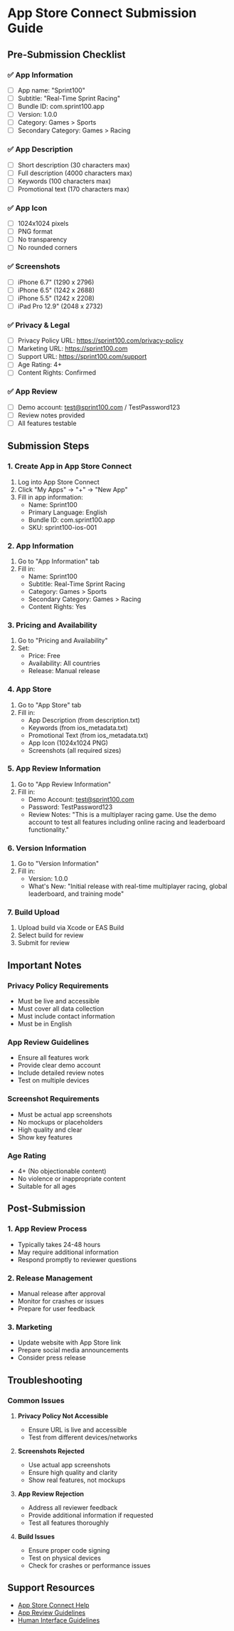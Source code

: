 # App Store Connect Submission Guide

## Pre-Submission Checklist

### ✅ App Information
- [ ] App name: "Sprint100"
- [ ] Subtitle: "Real-Time Sprint Racing"
- [ ] Bundle ID: com.sprint100.app
- [ ] Version: 1.0.0
- [ ] Category: Games > Sports
- [ ] Secondary Category: Games > Racing

### ✅ App Description
- [ ] Short description (30 characters max)
- [ ] Full description (4000 characters max)
- [ ] Keywords (100 characters max)
- [ ] Promotional text (170 characters max)

### ✅ App Icon
- [ ] 1024x1024 pixels
- [ ] PNG format
- [ ] No transparency
- [ ] No rounded corners

### ✅ Screenshots
- [ ] iPhone 6.7" (1290 x 2796)
- [ ] iPhone 6.5" (1242 x 2688)
- [ ] iPhone 5.5" (1242 x 2208)
- [ ] iPad Pro 12.9" (2048 x 2732)

### ✅ Privacy & Legal
- [ ] Privacy Policy URL: https://sprint100.com/privacy-policy
- [ ] Marketing URL: https://sprint100.com
- [ ] Support URL: https://sprint100.com/support
- [ ] Age Rating: 4+
- [ ] Content Rights: Confirmed

### ✅ App Review
- [ ] Demo account: test@sprint100.com / TestPassword123
- [ ] Review notes provided
- [ ] All features testable

## Submission Steps

### 1. Create App in App Store Connect
1. Log into App Store Connect
2. Click "My Apps" → "+" → "New App"
3. Fill in app information:
   - Name: Sprint100
   - Primary Language: English
   - Bundle ID: com.sprint100.app
   - SKU: sprint100-ios-001

### 2. App Information
1. Go to "App Information" tab
2. Fill in:
   - Name: Sprint100
   - Subtitle: Real-Time Sprint Racing
   - Category: Games > Sports
   - Secondary Category: Games > Racing
   - Content Rights: Yes

### 3. Pricing and Availability
1. Go to "Pricing and Availability"
2. Set:
   - Price: Free
   - Availability: All countries
   - Release: Manual release

### 4. App Store
1. Go to "App Store" tab
2. Fill in:
   - App Description (from description.txt)
   - Keywords (from ios_metadata.txt)
   - Promotional Text (from ios_metadata.txt)
   - App Icon (1024x1024 PNG)
   - Screenshots (all required sizes)

### 5. App Review Information
1. Go to "App Review Information"
2. Fill in:
   - Demo Account: test@sprint100.com
   - Password: TestPassword123
   - Review Notes: "This is a multiplayer racing game. Use the demo account to test all features including online racing and leaderboard functionality."

### 6. Version Information
1. Go to "Version Information"
2. Fill in:
   - Version: 1.0.0
   - What's New: "Initial release with real-time multiplayer racing, global leaderboard, and training mode"

### 7. Build Upload
1. Upload build via Xcode or EAS Build
2. Select build for review
3. Submit for review

## Important Notes

### Privacy Policy Requirements
- Must be live and accessible
- Must cover all data collection
- Must include contact information
- Must be in English

### App Review Guidelines
- Ensure all features work
- Provide clear demo account
- Include detailed review notes
- Test on multiple devices

### Screenshot Requirements
- Must be actual app screenshots
- No mockups or placeholders
- High quality and clear
- Show key features

### Age Rating
- 4+ (No objectionable content)
- No violence or inappropriate content
- Suitable for all ages

## Post-Submission

### 1. App Review Process
- Typically takes 24-48 hours
- May require additional information
- Respond promptly to reviewer questions

### 2. Release Management
- Manual release after approval
- Monitor for crashes or issues
- Prepare for user feedback

### 3. Marketing
- Update website with App Store link
- Prepare social media announcements
- Consider press release

## Troubleshooting

### Common Issues
1. **Privacy Policy Not Accessible**
   - Ensure URL is live and accessible
   - Test from different devices/networks

2. **Screenshots Rejected**
   - Use actual app screenshots
   - Ensure high quality and clarity
   - Show real features, not mockups

3. **App Review Rejection**
   - Address all reviewer feedback
   - Provide additional information if requested
   - Test all features thoroughly

4. **Build Issues**
   - Ensure proper code signing
   - Test on physical devices
   - Check for crashes or performance issues

## Support Resources

- [App Store Connect Help](https://developer.apple.com/support/app-store-connect/)
- [App Review Guidelines](https://developer.apple.com/app-store/review/guidelines/)
- [Human Interface Guidelines](https://developer.apple.com/design/human-interface-guidelines/)
